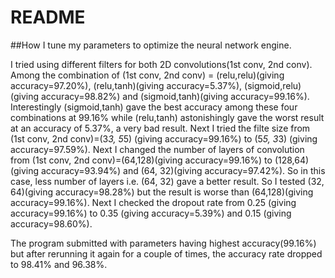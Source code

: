 # README
##How I tune my parameters to optimize the neural network engine.

  I tried using different filters for both 2D convolutions(1st conv, 2nd conv). Among the combination of (1st conv, 2nd conv) = (relu,relu)(giving accuracy=97.20%), (relu,tanh)(giving accuracy=5.37%), (sigmoid,relu)(giving accuracy=98.82%) and (sigmoid,tanh)(giving accuracy=99.16%). Interestingly (sigmoid,tanh) gave the best accuracy among these four combinations at 99.16% while (relu,tanh) astonishingly gave the worst result at an accuracy of 5.37%, a very bad result.
  Next I tried the filte size from (1st conv, 2nd conv)=(3*3, 5*5) (giving accuracy=99.16%) to (5*5, 3*3) (giving accuracy=97.59%).
  Next I changed the number of layers of convolution from (1st conv, 2nd conv)=(64,128)(giving accuracy=99.16%) to (128,64) (giving accuracy=93.94%) and (64, 32)(giving accuracy=97.42%). So in this case, less number of layers i.e. (64, 32) gave a better result. So I tested  (32, 64)(giving accuracy=98.28%) but the result is worse than (64,128)(giving accuracy=99.16%).
  Next I checked the dropout rate from 0.25 (giving accuracy=99.16%) to 0.35  (giving accuracy=5.39%) and 0.15  (giving accuracy=98.60%).
  
The program submitted with parameters having highest accuracy(99.16%) but after rerunning it again for a couple of times, the accuracy rate dropped to 98.41% and 96.38%.
